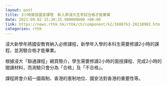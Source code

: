 ```yaml
---
layout: post
title: 2小時面授國安課程　新入學浸大生考試合格才能畢業
date: 2021-09-02 15:30:15.000000000 +08:00
link: https://news.rthk.hk/rthk/ch/component/k2/1608763-20210902.htm
categories: rthk
---
```


浸大新學年將國安教育納入必修課程，新學年入學的本科生需要修讀2小時的課程，並測驗合格才能畢業。

根據浸大「聯通課程」網頁簡介，學生需要修讀2小時的面授課程、完成2小時的閱讀材料，而測驗只會分為「合格」及「不合格」。

課程將會介紹一國兩制、香港的憲制地位、國安法對香港的重要性等。
